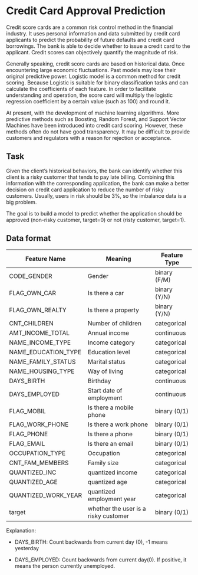 # Credit Card Approval Prediction

Credit score cards are a common risk control method in the financial industry. It uses personal information and data submitted by credit card applicants to predict the probability of future defaults and credit card borrowings. The bank is able to decide whether to issue a credit card to the applicant. Credit scores can objectively quantify the magnitude of risk.

Generally speaking, credit score cards are based on historical data. Once encountering large economic fluctuations. Past models may lose their original predictive power. Logistic model is a common method for credit scoring. Because Logistic is suitable for binary classification tasks and can calculate the coefficients of each feature. In order to facilitate understanding and operation, the score card will multiply the logistic regression coefficient by a certain value (such as 100) and round it.

At present, with the development of machine learning algorithms. More predictive methods such as Boosting, Random Forest, and Support Vector Machines have been introduced into credit card scoring. However, these methods often do not have good transparency. It may be difficult to provide customers and regulators with a reason for rejection or acceptance.


## Task

Given the client’s historical behaviors, the bank can identify whether this client is a risky customer that tends to pay late billing. Combining this information with the corresponding application, the bank can make a better decision on credit card application to reduce the number of risky customers. Usually, users in risk should be 3%, so the imbalance data is a big problem. 

The goal is to build a model to predict whether the application should be approved (non-risky customer, target=0) or not (risty customer, target=1).


## Data format
| Feature Name        | Meaning                  | Feature Type             |
| ------------------- | ------------------------ |  ----------------------- |  
| CODE_GENDER         | Gender                   | binary (F/M)             |
| FLAG_OWN_CAR        | Is there a car           | binary (Y/N)             |
| FLAG_OWN_REALTY     | Is there a property      | binary (Y/N)             | 
| CNT_CHILDREN        | Number of children       | categorical              |
| AMT_INCOME_TOTAL    | Annual income            | continuous               |
| NAME_INCOME_TYPE    | Income category          | categorical              | 
| NAME_EDUCATION_TYPE | Education level          | categorical              |  
| NAME_FAMILY_STATUS  | Marital status           | categorical              | 
| NAME_HOUSING_TYPE   | Way of living            | categorical              | 
| DAYS_BIRTH          | Birthday                 | continuous               |
| DAYS_EMPLOYED       | Start date of employment | continuous               |
| FLAG_MOBIL          | Is there a mobile phone  | binary (0/1)             |
| FLAG_WORK_PHONE     | Is there a work phone    | binary (0/1)             |
| FLAG_PHONE          | Is there a phone         | binary (0/1)             |
| FLAG_EMAIL          | Is there an email        | binary (0/1)             |
| OCCUPATION_TYPE     | Occupation               | categorical              |
| CNT_FAM_MEMBERS     | Family size              | categorical              |
| QUANTIZED_INC       | quantized income         | categorical              |
| QUANTIZED_AGE       | quantized age            | categorical              |
| QUANTIZED_WORK_YEAR | quantized employment year| categorical              |
| target              | whether the user is a risky customer | binary (0/1)             |


Explanation:
- DAYS_BIRTH: Count backwards from current day (0), -1 means yesterday

- DAYS_EMPLOYED: Count backwards from current day(0). If positive, it means the person currently unemployed.